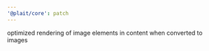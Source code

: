 ```yaml
---
'@plait/core': patch
---
```


optimized rendering of image elements in content when converted to images
